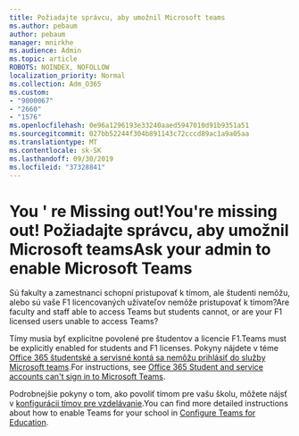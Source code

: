 ```yaml
---
title: Požiadajte správcu, aby umožnil Microsoft teams
ms.author: pebaum
author: pebaum
manager: mnirkhe
ms.audience: Admin
ms.topic: article
ROBOTS: NOINDEX, NOFOLLOW
localization_priority: Normal
ms.collection: Adm_O365
ms.custom:
- "9000067"
- "2660"
- "1576"
ms.openlocfilehash: 0e96a1296193e33240aaed5947010d91b9351a51
ms.sourcegitcommit: 027bb52244f304b891143c72cccd89ac1a9a05aa
ms.translationtype: MT
ms.contentlocale: sk-SK
ms.lasthandoff: 09/30/2019
ms.locfileid: "37328841"
---
```

# <a name="youre-missing-out-ask-your-admin-to-enable-microsoft-teams"></a><span data-ttu-id="38d95-102">You ' re Missing out!</span><span class="sxs-lookup"><span data-stu-id="38d95-102">You're missing out!</span></span> <span data-ttu-id="38d95-103">Požiadajte správcu, aby umožnil Microsoft teams</span><span class="sxs-lookup"><span data-stu-id="38d95-103">Ask your admin to enable Microsoft Teams</span></span>

<span data-ttu-id="38d95-104">Sú fakulty a zamestnanci schopní pristupovať k tímom, ale študenti nemôžu, alebo sú vaše F1 licencovaných užívateľov nemôže pristupovať k tímom?</span><span class="sxs-lookup"><span data-stu-id="38d95-104">Are faculty and staff able to access Teams but students cannot, or are your F1 licensed users unable to access Teams?</span></span>

<span data-ttu-id="38d95-105">Tímy musia byť explicitne povolené pre študentov a licencie F1.</span><span class="sxs-lookup"><span data-stu-id="38d95-105">Teams must be explicitly enabled for students and F1 licenses.</span></span> <span data-ttu-id="38d95-106">Pokyny nájdete v téme [Office 365 študentské a servisné kontá sa nemôžu prihlásiť do služby Microsoft teams](https://docs.microsoft.com/microsoftteams/troubleshoot/teams-sign-in/office-365-accounts-cannot-sign-in).</span><span class="sxs-lookup"><span data-stu-id="38d95-106">For instructions, see [Office 365 Student and service accounts can't sign in to Microsoft Teams](https://docs.microsoft.com/microsoftteams/troubleshoot/teams-sign-in/office-365-accounts-cannot-sign-in).</span></span> 

<span data-ttu-id="38d95-107">Podrobnejšie pokyny o tom, ako povoliť tímom pre vašu školu, môžete nájsť v [konfigurácii tímov pre vzdelávanie](https://docs.microsoft.com/microsoft-365/education/deploy/set-up-teams-for-education).</span><span class="sxs-lookup"><span data-stu-id="38d95-107">You can find more detailed instructions about how to enable Teams for your school in [Configure Teams for Education](https://docs.microsoft.com/microsoft-365/education/deploy/set-up-teams-for-education).</span></span> 